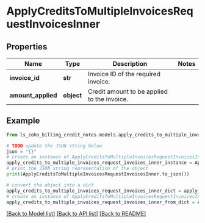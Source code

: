 # ApplyCreditsToMultipleInvoicesRequestInvoicesInner


## Properties

Name | Type | Description | Notes
------------ | ------------- | ------------- | -------------
**invoice_id** | **str** | Invoice ID of the required invoice. | 
**amount_applied** | **object** | Credit amount to be applied to the invoice. | 

## Example

```python
from ls_zoho_billing_credit_notes.models.apply_credits_to_multiple_invoices_request_invoices_inner import ApplyCreditsToMultipleInvoicesRequestInvoicesInner

# TODO update the JSON string below
json = "{}"
# create an instance of ApplyCreditsToMultipleInvoicesRequestInvoicesInner from a JSON string
apply_credits_to_multiple_invoices_request_invoices_inner_instance = ApplyCreditsToMultipleInvoicesRequestInvoicesInner.from_json(json)
# print the JSON string representation of the object
print(ApplyCreditsToMultipleInvoicesRequestInvoicesInner.to_json())

# convert the object into a dict
apply_credits_to_multiple_invoices_request_invoices_inner_dict = apply_credits_to_multiple_invoices_request_invoices_inner_instance.to_dict()
# create an instance of ApplyCreditsToMultipleInvoicesRequestInvoicesInner from a dict
apply_credits_to_multiple_invoices_request_invoices_inner_from_dict = ApplyCreditsToMultipleInvoicesRequestInvoicesInner.from_dict(apply_credits_to_multiple_invoices_request_invoices_inner_dict)
```
[[Back to Model list]](../README.md#documentation-for-models) [[Back to API list]](../README.md#documentation-for-api-endpoints) [[Back to README]](../README.md)


